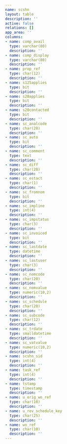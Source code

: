 ```yaml
---
name: scshn
layout: table
description: ''
active: false
relations: []
app_area: ''
columns:
- name: comp_avail
  type: varchar(80)
  description: ''
- name: comp_display
  type: varchar(80)
  description: ''
- name: prop_ref
  type: char(12)
  description: ''
- name: s125applies
  type: bit
  description: ''
- name: s20applies
  type: bit
  description: ''
- name: s20contacted
  type: bit
  description: ''
- name: sc_analcode
  type: char(20)
  description: ''
- name: sc_auto
  type: bit
  description: ''
- name: sc_comment
  type: text
  description: ''
- name: sc_diff
  type: char(20)
  description: ''
- name: sc_estact
  type: char(1)
  description: ''
- name: sc_fromnom
  type: bit
  description: ''
- name: sc_impline
  type: int(4)
  description: ''
- name: sc_impstatus
  type: char(3)
  description: ''
- name: sc_invoiced
  type: bit
  description: ''
- name: sc_lastdate
  type: datetime
  description: ''
- name: sc_lastuser
  type: char(3)
  description: ''
- name: sc_nomcode
  type: char(20)
  description: ''
- name: sc_nomvalue
  type: numeric(10,2)
  description: ''
- name: sc_schedule
  type: char(20)
  description: ''
- name: sc_subcode
  type: char(12)
  description: ''
- name: sc_trdate
  type: smalldatetime
  description: ''
- name: sc_vatvalue
  type: numeric(10,2)
  description: ''
- name: scshn_sid
  type: int(4)
  description: ''
- name: task_ref
  type: int(4)
  description: ''
- name: tstamp
  type: timestamp
  description: ''
- name: u_orig_wo_ref
  type: char(10)
  description: ''
- name: u_rev_schedule_key
  type: char(25)
  description: ''
- name: wo_ref
  type: char(10)
  description: ''
---
```



